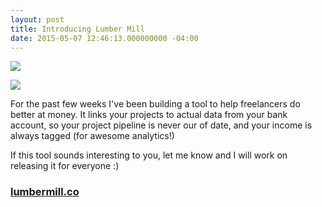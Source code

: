 ```yaml
---
layout: post
title: Introducing Lumber Mill
date: 2015-05-07 12:46:13.000000000 -04:00
---
```

![](https://dl.dropboxusercontent.com/u/255297/portfolio/ghost/images/2015/May/fresh.png)

![](https://dl.dropboxusercontent.com/u/255297/portfolio/ghost/images/2015/May/project_1.png)

For the past few weeks I've been building a tool to help freelancers do better at money. It links your projects to actual data from your bank account, so your project pipeline is never our of date, and your income is always tagged (for awesome analytics!) 

If this tool sounds interesting to you, let me know and I will work on releasing it for everyone :)

### [lumbermill.co](http://www.lumbermill.co)
